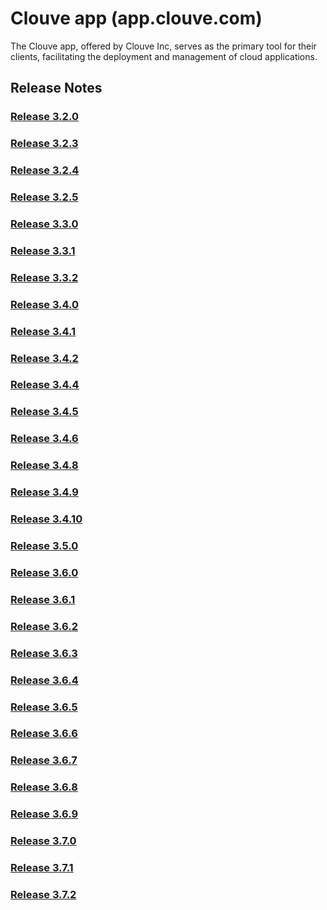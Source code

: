 # Clouve app (app.clouve.com)

The Clouve app, offered by Clouve Inc, serves as the primary tool for their clients, facilitating the deployment and management of cloud applications.

## Release Notes


### [Release 3.2.0](prod-r320.md)


### [Release 3.2.3](prod-r323.md)


### [Release 3.2.4](prod-r324.md)


### [Release 3.2.5](prod-r325.md)


### [Release 3.3.0](prod-r330.md)


### [Release 3.3.1](prod-r331.md)


### [Release 3.3.2](prod-r332-2023-07-24-18-06-02.md)


### [Release 3.4.0](prod-r340-2023-08-31-05-20-44.md)


### [Release 3.4.1](prod-r341-2023-09-01-23-21-13.md)


### [Release 3.4.2](prod-r342-2023-09-24-19-05-58.md)


### [Release 3.4.4](prod-r344-2023-10-05-16-08-36.md)


### [Release 3.4.5](prod-r345-2023-10-07-00-46-26.md)


### [Release 3.4.6](prod-r346-2023-10-26-00-10-02.md)


### [Release 3.4.8](prod-r348-2023-12-01-17-20-34.md)


### [Release 3.4.9](prod-r349-2023-12-15-20-27-51.md)


### [Release 3.4.10](prod-r3410-2023-12-22-02-47-54.md)


### [Release 3.5.0](prod-r350-2024-01-30-03-13-13.md)


### [Release 3.6.0](prod-r360-2024-03-04-05-06-14.md)


### [Release 3.6.1](prod-r361-2024-03-05-01-44-28.md)


### [Release 3.6.2](prod-r362-2024-03-13-22-33-53.md)


### [Release 3.6.3](prod-r363-2024-03-29-19-56-36.md)


### [Release 3.6.4](prod-r364-2024-04-12-21-53-07.md)


### [Release 3.6.5](prod-r365-2024-05-10-19-24-17.md)


### [Release 3.6.6](prod-r366-2024-05-20-22-24-58.md)


### [Release 3.6.7](prod-r367-2024-06-07-05-25-08.md)


### [Release 3.6.8](prod-r368-2024-06-28-00-44-13.md)


### [Release 3.6.9](prod-r369-2024-08-09-17-18-18.md)


### [Release 3.7.0](prod-r370-2024-11-09-01-52-15.md)


### [Release 3.7.1](prod-r371-2024-11-21-01-57-21.md)


### [Release 3.7.2](prod-r372-2024-12-13-23-31-50.md)



